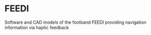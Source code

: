 # FEEDI
Software and CAD models of the footband FEEDI providing navigation information via haptic feedback
